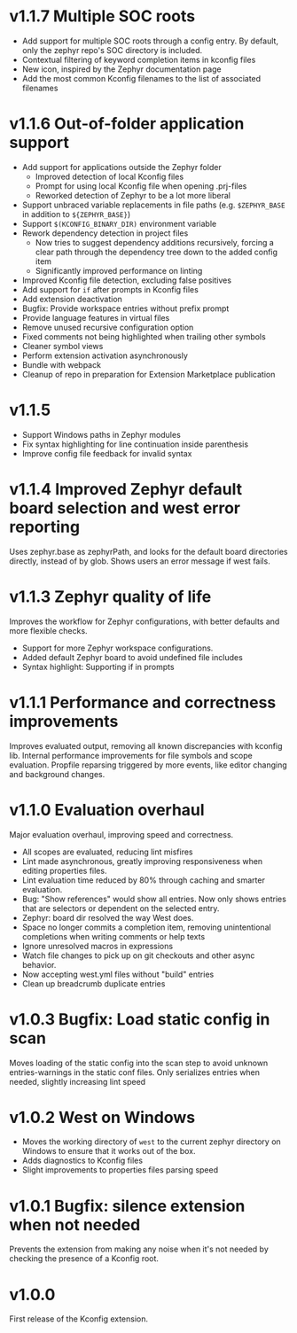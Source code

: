 # v1.1.7 Multiple SOC roots

- Add support for multiple SOC roots through a config entry. By default, only the zephyr repo's SOC directory is included.
- Contextual filtering of keyword completion items in kconfig files
- New icon, inspired by the Zephyr documentation page
- Add the most common Kconfig filenames to the list of associated filenames

# v1.1.6 Out-of-folder application support

- Add support for applications outside the Zephyr folder
  - Improved detection of local Kconfig files
  - Prompt for using local Kconfig file when opening .prj-files
  - Reworked detection of Zephyr to be a lot more liberal
- Support unbraced variable replacements in file paths (e.g. `$ZEPHYR_BASE` in addition to `${ZEPHYR_BASE}`)
- Support `$(KCONFIG_BINARY_DIR)` environment variable
- Rework dependency detection in project files
  - Now tries to suggest dependency additions recursively, forcing a clear path through the dependency tree down to the added config item
  - Significantly improved performance on linting
- Improved Kconfig file detection, excluding false positives
- Add support for `if` after prompts in Kconfig files
- Add extension deactivation
- Bugfix: Provide workspace entries without prefix prompt
- Provide language features in virtual files
- Remove unused recursive configuration option
- Fixed comments not being highlighted when trailing other symbols
- Cleaner symbol views
- Perform extension activation asynchronously
- Bundle with webpack
- Cleanup of repo in preparation for Extension Marketplace publication

# v1.1.5

- Support Windows paths in Zephyr modules
- Fix syntax highlighting for line continuation inside parenthesis
- Improve config file feedback for invalid syntax

# v1.1.4 Improved Zephyr default board selection and west error reporting

Uses zephyr.base as zephyrPath, and looks for the default board directories directly, instead of by glob. Shows users an error message if west fails.

# v1.1.3 Zephyr quality of life

Improves the workflow for Zephyr configurations, with better defaults and more flexible checks.
- Support for more Zephyr workspace configurations.
- Added default Zephyr board to avoid undefined file includes
- Syntax highlight: Supporting if in prompts

# v1.1.1 Performance and correctness improvements

Improves evaluated output, removing all known discrepancies with kconfig lib.
Internal performance improvements for file symbols and scope evaluation.
Propfile reparsing triggered by more events, like editor changing and background changes.

# v1.1.0 Evaluation overhaul

Major evaluation overhaul, improving speed and correctness.
- All scopes are evaluated, reducing lint misfires
- Lint made asynchronous, greatly improving responsiveness when editing properties files.
- Lint evaluation time reduced by 80% through caching and smarter evaluation.
- Bug: "Show references" would show all entries. Now only shows entries that are selectors or dependent on the selected entry.
- Zephyr: board dir resolved the way West does.
- Space no longer commits a completion item, removing unintentional completions when writing comments or help texts
- Ignore unresolved macros in expressions
- Watch file changes to pick up on git checkouts and other async behavior.
- Now accepting west.yml files without "build" entries
- Clean up breadcrumb duplicate entries

# v1.0.3 Bugfix: Load static config in scan

Moves loading of the static config into the scan step to avoid unknown entries-warnings in the static conf files.
Only serializes entries when needed, slightly increasing lint speed

# v1.0.2 West on Windows

- Moves the working directory of `west` to the current zephyr directory on Windows to ensure that it works out of the box.
- Adds diagnostics to Kconfig files
- Slight improvements to properties files parsing speed

# v1.0.1 Bugfix: silence extension when not needed

Prevents the extension from making any noise when it's not needed by checking the presence of a Kconfig root.

# v1.0.0

First release of the Kconfig extension.